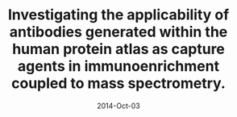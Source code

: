 ---
link: https://dx.doi.org/10.1021/pr500691a
journal: Journal of proteome research
title: Investigating the applicability of antibodies generated within the human protein atlas as capture agents in immunoenrichment coupled to mass spectrometry.
date: 2014-Oct-03
authors: Boström, T, Johansson, HJ, Lehtiö, J, Uhlén, M, Hober, S
---